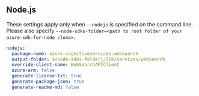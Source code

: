 ## Node.js

These settings apply only when `--nodejs` is specified on the command line.
Please also specify `--node-sdks-folder=<path to root folder of your azure-sdk-for-node clone>`.

``` yaml $(nodejs)
nodejs:
  package-name: azure-cognitiveservices-websearch
  output-folder: $(node-sdks-folder)/lib/services/webSearch
  override-client-name: WebSearchAPIClient
  azure-arm: false
  generate-license-txt: true
  generate-package-json: true
  generate-readme-md: false
```
